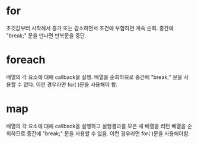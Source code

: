 # for
초깃값부터 시작해서 증가 또는 감소하면서 조건에 부합하면 계속 순회.
중간에 "break;" 문을 만나면 반복문을 중단.

# foreach
배열의 각 요소에 대해 callback을 실행.
배열을 순회하므로 중간에 "break;" 문을 사용할 수 없다. 이런 경우라면 for( )문을 사용해야 함.

# map
배열의 각 요소에 대해 callback을 실행하고 실행결과를 모은 새 배열을 리턴
배열을 순회하므로 중간에 "break;" 문을 사용할 수 없음. 이런 경우라면 for( )문을 사용해야함.
